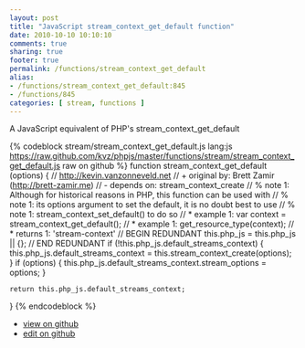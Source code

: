 ```yaml
---
layout: post
title: "JavaScript stream_context_get_default function"
date: 2010-10-10 10:10:10
comments: true
sharing: true
footer: true
permalink: /functions/stream_context_get_default
alias:
- /functions/stream_context_get_default:845
- /functions/845
categories: [ stream, functions ]
---
```

A JavaScript equivalent of PHP's stream_context_get_default
<!-- more -->
{% codeblock stream/stream_context_get_default.js lang:js https://raw.github.com/kvz/phpjs/master/functions/stream/stream_context_get_default.js raw on github %}
function stream_context_get_default (options) {
    // http://kevin.vanzonneveld.net
    // +   original by: Brett Zamir (http://brett-zamir.me)
    // -    depends on: stream_context_create
    // %          note 1: Although for historical reasons in PHP, this function can be used with
    // %          note 1: its options argument to set the default, it is no doubt best to use
    // %          note 1: stream_context_set_default() to do so
    // *     example 1: var context = stream_context_get_default();
    // *     example 1: get_resource_type(context);
    // *     returns 1: 'stream-context'
    // BEGIN REDUNDANT
    this.php_js = this.php_js || {};
    // END REDUNDANT
    if (!this.php_js.default_streams_context) {
        this.php_js.default_streams_context = this.stream_context_create(options);
    }
    if (options) {
        this.php_js.default_streams_context.stream_options = options;
    }

    return this.php_js.default_streams_context;
}
{% endcodeblock %}
<ul>
 <li><a href="https://github.com/kvz/phpjs/blob/master/functions/stream/stream_context_get_default.js">view on github</a></li>
 <li><a href="https://github.com/kvz/phpjs/edit/master/functions/stream/stream_context_get_default.js">edit on github</a></li>
</ul>
